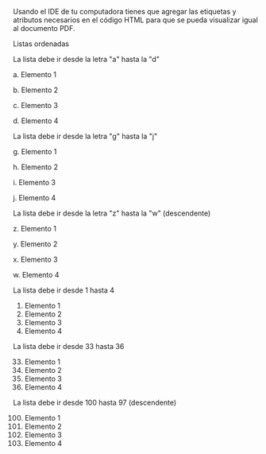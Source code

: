 Usando el IDE de tu computadora tienes que agregar  las etiquetas y atributos necesarios en el código HTML para que se pueda visualizar igual al documento PDF.

Listas ordenadas

La lista debe ir desde la letra "a" hasta la "d"

a. Elemento 1 

b. Elemento 2

c. Elemento 3

d. Elemento 4

La lista debe ir desde la letra "g" hasta la "j"

g. Elemento 1

h. Elemento 2

i. Elemento 3

j. Elemento 4

La lista debe ir desde la letra "z" hasta la "w" (descendente)

z. Elemento 1

y. Elemento 2

x. Elemento 3

w. Elemento 4

La lista debe ir desde 1 hasta 4

1. Elemento 1
2. Elemento 2
3. Elemento 3
4. Elemento 4 

La lista debe ir desde 33 hasta 36

33. Elemento 1
34. Elemento 2
35. Elemento 3
36. Elemento 4

La lista debe ir desde 100 hasta 97 (descendente)

100. Elemento 1
99. Elemento 2
98. Elemento 3
97. Elemento 4
